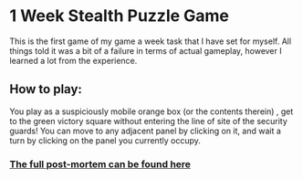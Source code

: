 # 1 Week Stealth Puzzle Game

This is the first game of my game a week task that I have set for myself. All things told it was a bit of a failure in terms of actual gameplay, however I learned a lot from the experience.

## How to play:

You play as a suspiciously mobile orange box (or the contents therein) , get to the green victory square without entering the line of site of the security guards! You can move to any adjacent panel by clicking on it, and wait a turn by clicking on the panel you currently occupy.

### [The full post-mortem can be found here](https://bwy-dev.github.io/game-dev/2018/10/02/one-week-stealth-puzzle.html)

